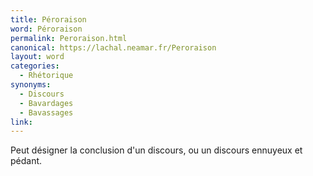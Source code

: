 ```yaml
---
title: Péroraison
word: Péroraison
permalink: Peroraison.html
canonical: https://lachal.neamar.fr/Peroraison
layout: word
categories:
  - Rhétorique
synonyms:
  - Discours
  - Bavardages
  - Bavassages
link: 
---
```


Peut désigner la conclusion d'un discours, ou un discours ennuyeux et pédant.

